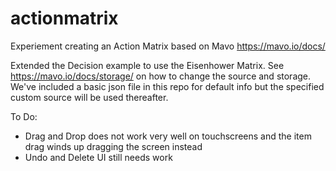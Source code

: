 # actionmatrix
Experiement creating an Action Matrix based on Mavo
https://mavo.io/docs/

Extended the Decision example to use the Eisenhower Matrix.
See https://mavo.io/docs/storage/ on how to change the source and storage. 
We've included a basic json file in this repo for default info but the specified custom source will be used thereafter.

To Do:

- Drag and Drop does not work very well on touchscreens and the item drag winds up dragging the screen instead
- Undo and Delete UI still needs work
